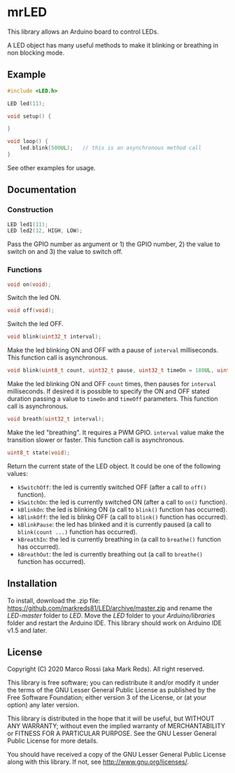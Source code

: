 # mrLED
This library allows an Arduino board to control LEDs.

A LED object has many useful methods to make it blinking or breathing in non blocking mode.

## Example

```c++
#include <LED.h>

LED led(11);

void setup() {

}

void loop() {
	led.blink(500UL);	// this is an asynchronous method call
}
```
See other examples for usage.

## Documentation

### Construction

```c++
LED led1(11);
LED led2(12, HIGH, LOW);
```
Pass the GPIO number as argument or 1) the GPIO number, 2) the value to switch on and 3) the value to switch off.

### Functions

```c++
void on(void);
```
Switch the led ON.

```c++
void off(void);
```
Switch the led OFF.

```c++
void blink(uint32_t interval);
```
Make the led blinking ON and OFF with a pause of `interval` milliseconds. This function call is asynchronous.

```c++
void blink(uint8_t count, uint32_t pause, uint32_t timeOn = 180UL, uint32_t timeOff = 120UL);
```
Make the led blinking ON and OFF `count` times, then pauses for `interval` milliseconds. If desired it is possible to specify the ON and OFF stated duration passing a value to `timeOn` and `timeOff` parameters. This function call is asynchronous.

```c++
void breath(uint32_t interval);
```
Make the led "breathing". It requires a PWM GPIO. `interval` value make the transition slower or faster. This function call is asynchronous.

```c++
uint8_t state(void);
```
Return the current state of the LED object. It could be one of the following values:
* `kSwitchOff`: the led is currently switched OFF (after a call to `off()` function).
* `kSwitchOn`: the led is currently switched ON (after a call to `on()` function).
* `kBlinkOn`: the led is blinking ON (a call to `blink()` function has occurred).
* `kBlinkOff`: the led is blinkg OFF (a call to `blink()` function has occurred).
* `kBlinkPause`: the led has blinked and it is currently paused (a call to `blink(count ...)` function has occurred).
* `kBreathIn`: the led is currently breathing in (a call to `breathe()` function has occurred).
* `kBreathOut`: the led is currently breathing out (a call to `breathe()` function has occurred).

## Installation

To install, download the .zip file: https://github.com/markreds81/LED/archive/master.zip and rename the *LED-master* folder to *LED*.  Move the *LED* folder to your *Arduino/libraries* folder and restart the Arduino IDE.  This library should work on Arduino IDE v1.5 and later.

## License

Copyright (C) 2020 Marco Rossi (aka Mark Reds).  All right reserved.

This library is free software; you can redistribute it and/or
modify it under the terms of the GNU Lesser General Public
License as published by the Free Software Foundation; either
version 3 of the License, or (at your option) any later version.

This library is distributed in the hope that it will be useful,
but WITHOUT ANY WARRANTY; without even the implied warranty of
MERCHANTABILITY or FITNESS FOR A PARTICULAR PURPOSE. See the GNU
Lesser General Public License for more details.

You should have received a copy of the GNU Lesser General Public
License along with this library. If not, see <http://www.gnu.org/licenses/>.